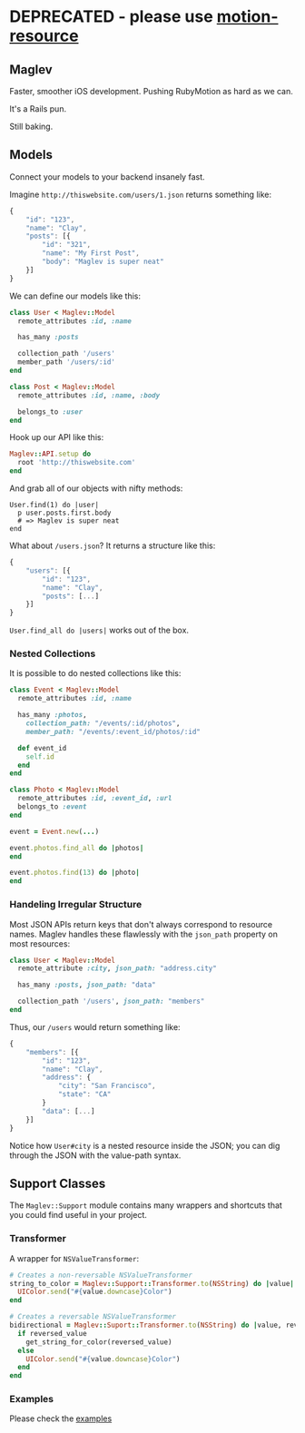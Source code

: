 # DEPRECATED - please use [motion-resource](https://github.com/tkadauke/motion-resource)

## Maglev

Faster, smoother iOS development. Pushing RubyMotion as hard as we can.

It's a Rails pun.

Still baking.

## Models

Connect your models to your backend insanely fast.

Imagine `http://thiswebsite.com/users/1.json` returns something like:

```javascript
{
    "id": "123",
    "name": "Clay",
    "posts": [{
        "id": "321",
        "name": "My First Post",
        "body": "Maglev is super neat"
    }]
}
```

We can define our models like this:

```ruby
class User < Maglev::Model
  remote_attributes :id, :name

  has_many :posts

  collection_path '/users'
  member_path '/users/:id'
end

class Post < Maglev::Model
  remote_attributes :id, :name, :body

  belongs_to :user
end
```
Hook up our API like this:

```ruby
Maglev::API.setup do
  root 'http://thiswebsite.com'
end
```

And grab all of our objects with nifty methods:

```
User.find(1) do |user|
  p user.posts.first.body
  # => Maglev is super neat
end
```

What about `/users.json`? It returns a structure like this:

```javascript
{
    "users": [{
        "id": "123",
        "name": "Clay",
        "posts": [...]
    }]
}
```

`User.find_all do |users|` works out of the box.


### Nested Collections

It is possible to do nested collections like this:

```ruby
class Event < Maglev::Model
  remote_attributes :id, :name

  has_many :photos,
    collection_path: "/events/:id/photos",
    member_path: "/events/:event_id/photos/:id"

  def event_id
    self.id
  end
end

class Photo < Maglev::Model
  remote_attributes :id, :event_id, :url
  belongs_to :event
end

event = Event.new(...)

event.photos.find_all do |photos|
end

event.photos.find(13) do |photo|
end
```

### Handeling Irregular Structure

Most JSON APIs return keys that don't always correspond to resource names. Maglev handles these flawlessly with the `json_path` property on most resources:

```ruby
class User < Maglev::Model
  remote_attribute :city, json_path: "address.city"

  has_many :posts, json_path: "data"

  collection_path '/users', json_path: "members"
end
```

Thus, our `/users` would return something like: 

```javascript
{
    "members": [{
        "id": "123",
        "name": "Clay",
        "address": {
            "city": "San Francisco",
            "state": "CA"
        }
        "data": [...]
    }]
}
```

Notice how `User#city` is a nested resource inside the JSON; you can dig through the JSON with the value-path syntax.

## Support Classes

The `Maglev::Support` module contains many wrappers and shortcuts that you could find useful in your project.

### Transformer

A wrapper for `NSValueTransformer`:

```ruby
# Creates a non-reversable NSValueTransformer
string_to_color = Maglev::Support::Transformer.to(NSString) do |value|
  UIColor.send("#{value.downcase}Color")
end

# Creates a reversable NSValueTransformer
bidirectional = Maglev::Suport::Transformer.to(NSString) do |value, reversed_value|
  if reversed_value
    get_string_for_color(reversed_value)
  else
    UIColor.send("#{value.downcase}Color")
  end
end
```

### Examples

Please check the [examples](../../tree/master/examples)
